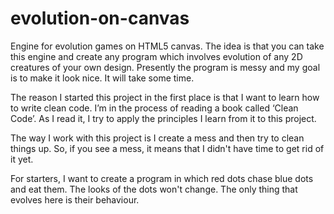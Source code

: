 # evolution-on-canvas
Engine for evolution games on HTML5 canvas. 
The idea is that you can take this engine and create any program which involves evolution of any 2D creatures of your own design.
Presently the program is messy and my goal is to make it look nice. It will take some time.

The reason I started this project in the first place is that I want to learn how to write clean code.
I’m in the process of reading a book called ‘Clean Code’. As I read it, I try to apply the principles I learn from it to this project. 

The way I work with this project is I create a mess and then try to clean things up. So, if you see a mess, it means that I didn't have time to get rid of it yet. 

For starters, I want to create a program in which red dots chase blue dots and eat them. The looks of the dots won't change. The only thing that evolves here is their behaviour. 
